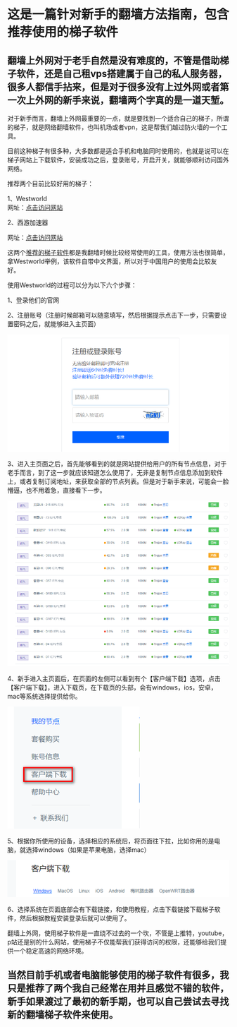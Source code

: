 # 这是一篇针对新手的翻墙方法指南，包含推荐使用的梯子软件

## 翻墙上外网对于老手自然是没有难度的，不管是借助梯子软件，还是自己租vps搭建属于自己的私人服务器，很多人都信手拈来，但是对于很多没有上过外网或者第一次上外网的新手来说，翻墙两个字真的是一道天堑。

对于新手而言，翻墙上外网最重要的一点，就是要找到一个适合自己的梯子，所谓的梯子，就是网络翻墙软件，也叫机场或者vpn，这是帮我们越过防火墙的一个工具。

目前这种梯子有很多种，大多数都是适合手机和电脑同时使用的，也就是说可以在梯子网站上下载软件，安装成功之后，登录账号，开启开关，就能够顺利访问国外网络。

推荐两个目前比较好用的梯子：

1、Westworld  
网址：[点击访问网站](https://xbsj4621.fun/i/ask098)

2、西游加速器

网址：[点击访问网站](https://xiyoujisu.com)

这两个[推荐的梯子软件](http://react-china.org/t/topic/38048)都是我翻墙时候比较经常使用的工具，使用方法也很简单，拿Westworld举例，该软件自带中文界面，所以对于中国用户的使用会比较友好。

使用Westworld的过程可以分为以下六个步骤：

1、登录他们的官网

2、注册账号（注册时候邮箱可以随意填写，然后根据提示点击下一步，只需要设置密码之后，就能够进入主页面）

![翻墙方法](iamge/1.png)

3、进入主页面之后，首先能够看到的就是网站提供给用户的所有节点信息，对于老手而言，到了这一步就应该知道怎么使用了，无非是复制节点信息添加到软件上，或者复制订阅地址，来获取全部的节点列表。但是对于新手来说，可能会一脸懵逼，也不用着急，直接看下一步。

![科学上网软件](iamge/2.png)

4、新手进入主页面后，在页面的左侧可以看到有个【客户端下载】选项，点击【客户端下载】，进入下载页，在下载页的头部，会有windows，ios，安卓，mac等系统选择提供给你。

![翻墙教程](iamge/3.png)

5、根据你所使用的设备，选择相应的系统后，将页面往下拉，比如你用的是电脑，就选择windows（如果是苹果电脑，选择mac）

![翻墙梯子软件](iamge/4.png)

6、选择系统在页面底部会有下载链接，和使用教程，点击下载链接下载梯子软件，然后根据教程安装登录后就可以使用了。

翻墙上外网，使用梯子软件是一直绕不过去的一个坎，不管是上推特，youtube，p站还是别的什么网站，使用梯子不仅能帮我们获得访问的权限，还能够给我们提供一个稳定高速的网络环境。

## 当然目前手机或者电脑能够使用的梯子软件有很多，我只是推荐了两个我自己经常在用并且感觉不错的软件，新手如果渡过了最初的新手期，也可以自己尝试去寻找新的翻墙梯子软件来使用。
